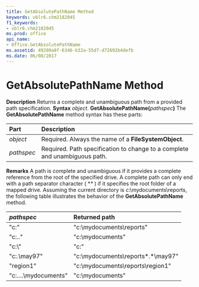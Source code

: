 ```yaml
---
title: GetAbsolutePathName Method
keywords: vblr6.chm2182045
f1_keywords:
- vblr6.chm2182045
ms.prod: office
api_name:
- Office.GetAbsolutePathName
ms.assetid: 49209a8f-6346-b32a-55d7-d72692b4defb
ms.date: 06/08/2017
---
```



# GetAbsolutePathName Method



 **Description**
Returns a complete and unambiguous path from a provided path specification.
 **Syntax**
 _object_. **GetAbsolutePathName(**_pathspec_**)**
The  **GetAbsolutePathName** method syntax has these parts:


|**Part**|**Description**|
|:-----|:-----|
| _object_|Required. Always the name of a  **FileSystemObject**.|
| _pathspec_|Required. Path specification to change to a complete and unambiguous path.|
 **Remarks**
A path is complete and unambiguous if it provides a complete reference from the root of the specified drive. A complete path can only end with a path separator character ( **\** ) if it specifies the root folder of a mapped drive.
Assuming the current directory is c:\mydocuments\reports, the following table illustrates the behavior of the  **GetAbsolutePathName** method.


|**_pathspec_**|**Returned path**|
|:-----|:-----|
|"c:"|"c:\mydocuments\reports"|
|"c:.."|"c:\mydocuments"|
|"c:\\\"|"c:\"|
|"c:*.*\may97"|"c:\mydocuments\reports\*.*\may97"|
|"region1"|"c:\mydocuments\reports\region1"|
|"c:\..\..\mydocuments"|"c:\mydocuments"|

